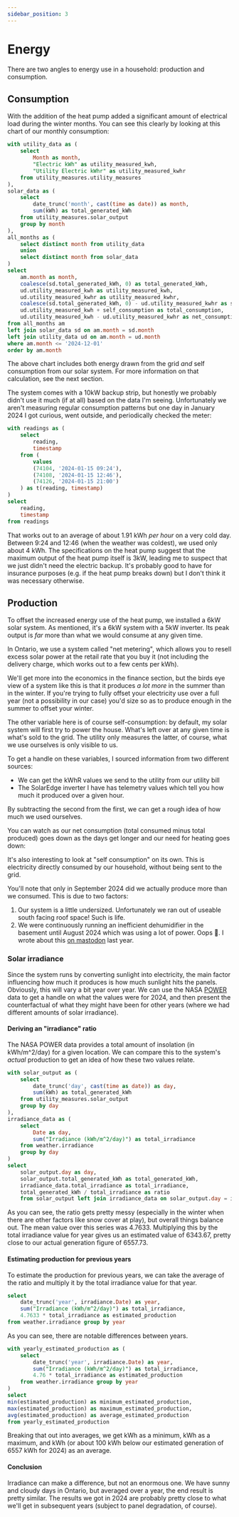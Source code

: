 ```yaml
---
sidebar_position: 3
---
```


# Energy

There are two angles to energy use in a household: production and consumption.

## Consumption

With the addition of the heat pump added a significant amount of electrical load during the winter months.
You can see this clearly by looking at this chart of our monthly consumption:

```sql total_production_consumption_export
with utility_data as (
    select
        Month as month,
        "Electric kWh" as utility_measured_kwh,
        "Utility Electric kWhr" as utility_measured_kwhr
    from utility_measures.utility_measures
),
solar_data as (
    select
        date_trunc('month', cast(time as date)) as month,
        sum(kWh) as total_generated_kWh
    from utility_measures.solar_output
    group by month
),
all_months as (
    select distinct month from utility_data
    union
    select distinct month from solar_data
)
select
    am.month as month,
    coalesce(sd.total_generated_kWh, 0) as total_generated_kWh,
    ud.utility_measured_kwh as utility_measured_kwh,
    ud.utility_measured_kwhr as utility_measured_kwhr,
    coalesce(sd.total_generated_kWh, 0) - ud.utility_measured_kwhr as self_consumption,
    ud.utility_measured_kwh + self_consumption as total_consumption,
    ud.utility_measured_kwh - ud.utility_measured_kwhr as net_consumption
from all_months am
left join solar_data sd on am.month = sd.month
left join utility_data ud on am.month = ud.month
where am.month <= '2024-12-01'
order by am.month
```

<LineChart 
    data={total_production_consumption_export}
    x=month
    y=total_consumption
    yFmt="kWh"
    >
<ReferenceLine x="2023-10-01" label="Heat Pump Installed" hideValue=true />
</LineChart>

The above chart includes both energy drawn from the grid _and_ self consumption from our solar system.
For more information on that calculation, see the next section.

The system comes with a 10kW backup strip, but honestly we probably didn't use it much (if at all) based on the data I'm seeing.
Unfortunately we aren't measuring regular consumption patterns but one day in January 2024 I got
curious, went outside, and periodically checked the meter:

```sql meter_readings
with readings as (
    select
        reading,
        timestamp
    from (
        values
        (74104, '2024-01-15 09:24'),
        (74108, '2024-01-15 12:46'),
        (74126, '2024-01-15 21:00')
    ) as t(reading, timestamp)
)
select
    reading,
    timestamp
from readings
```

<DataTable data={meter_readings}>
    <Column id="timestamp" title="Time" />
    <Column id="reading" title="Reading" fmt=id />
</DataTable>

That works out to an average of about 1.91 kWh _per hour_ on a very cold day.
Between 9:24 and 12:46 (when the weather was coldest), we used only about 4 kWh.
The specifications on the heat pump suggest that the maximum output of the heat pump itself is 3kW, leading me to suspect that we just didn't need the electric backup.
It's probably good to have for insurance purposes (e.g. if the heat pump breaks down) but I don't think it was necessary otherwise.

## Production

To offset the increased energy use of the heat pump, we installed a 6kW solar system.
As mentioned, it's a 6kW system with a 5kW inverter.
Its peak output is _far_ more than what we would consume at any given time.

In Ontario, we use a system called "net metering", which allows you to resell excess
solar power at the retail rate that you buy it (not including the delivery charge,
which works out to a few cents per kWh).

We'll get more into the economics in the finance section, but the birds eye view of a system like this is that it produces _a lot more_ in the summer than in the winter.
If you're trying to fully offset your electricity use over a full year (not a possibility in our
case) you'd size so as to produce enough in the summer to offset your winter.

The other variable here is of course self-consumption: by default, my solar system
will first try to power the house. What's left over at any given time is what's sold
to the grid. The utility only measures the latter, of course, what we use ourselves is only visible to us.

To get a handle on these variables, I sourced information from two different sources:

- We can get the kWhR values we send to the utility from our utility bill
- The SolarEdge inverter I have has telemetry values which tell you how much
  it produced over a given hour.

By subtracting the second from the first, we can get a rough idea of how much we used ourselves.

<DataTable data={total_production_consumption_export}>
    <Column id="month" title="Month" />
    <Column id="total_generated_kWh" title="Total solar production (kWh)" />
    <Column id="utility_measured_kwh" title="Total electricity consumption (kWh)" />
    <Column id="utility_measured_kwhr" title="Electricity sent to grid (kWh)" />
</DataTable>

You can watch as our net consumption (total consumed minus total produced)
goes down as the days get longer and our need for heating goes down:

<LineChart 
    data={total_production_consumption_export}
    x=month
    y=net_consumption
    yFmt="kWh" />

It's also interesting to look at "self consumption" on its own.
This is electricity directly consumed by our household, without being sent to the grid.

<LineChart 
    data={total_production_consumption_export}
    x=month
    y=self_consumption
    yFmt="kWh" />

You'll note that only in September 2024 did we actually produce more than we consumed.
This is due to two factors:

1. Our system is a little undersized. Unfortunately we ran out of useable south
   facing roof space! Such is life.
2. We were continuously running an inefficient dehumidifier in the basement until August 2024 which was using a lot of power. Oops 🤦. I wrote about this [on mastodon](https://mastodon.social/@wlach/112869943948893579) last year.

### Solar irradiance

Since the system runs by converting sunlight into electricity, the main factor
influencing how much it produces is how much sunlight hits the panels.
Obviously, this will vary a bit year over year.
We can use the NASA [POWER](https://power.larc.nasa.gov/) data to get a handle on what the values were for 2024, and then present the counterfactual of what they might have been for other years (where we had different amounts of solar irradiance).

#### Deriving an "irradiance" ratio

The NASA POWER data provides a total amount of insolation (in kWh/m^2/day) for a given location.
We can compare this to the system's _actual_ production to get an idea of how these two values relate.

```sql solar_irradiance_to_production_ratio
with solar_output as (
    select
        date_trunc('day', cast(time as date)) as day,
        sum(kWh) as total_generated_kWh
    from utility_measures.solar_output
    group by day
),
irradiance_data as (
    select
        Date as day,
        sum("Irradiance (kWh/m^2/day)") as total_irradiance
    from weather.irradiance
    group by day
)
select
    solar_output.day as day,
    solar_output.total_generated_kWh as total_generated_kWh,
    irradiance_data.total_irradiance as total_irradiance,
    total_generated_kWh / total_irradiance as ratio
    from solar_output left join irradiance_data on solar_output.day = irradiance_data.day where solar_output.day >= '2024-01-01' and solar_output.day <= '2024-12-31'
```

<LineChart 
    data={solar_irradiance_to_production_ratio}
    x=day
    y=ratio
    />

As you can see, the ratio gets pretty messy (especially in the winter when there are other factors like snow cover at play), but overall things balance out.
The mean value over this series was 4.7633.
Multiplying this by the total irradiance value for year gives us an estimated value of 6343.67, pretty close to our actual generation figure of 6557.73.

#### Estimating production for previous years

To estimate the production for previous years, we can take the average of the ratio and multiply it by the total irradiance value for that year.

```sql estimated_solar_production_by_year
select
    date_trunc('year', irradiance.Date) as year,
    sum("Irradiance (kWh/m^2/day)") as total_irradiance,
    4.7633 * total_irradiance as estimated_production
from weather.irradiance group by year
```

<BarChart
data={estimated_solar_production_by_year}
x=year
y=estimated_production
xFmt="YYYY"
yFmt="kWh"
/>

As you can see, there are notable differences between years.

```sql average_solar_production_by_year
with yearly_estimated_production as (
    select
        date_trunc('year', irradiance.Date) as year,
        sum("Irradiance (kWh/m^2/day)") as total_irradiance,
        4.76 * total_irradiance as estimated_production
    from weather.irradiance group by year
)
select
min(estimated_production) as minimum_estimated_production,
max(estimated_production) as maximum_estimated_production,
avg(estimated_production) as average_estimated_production
from yearly_estimated_production
```

Breaking that out into averages, we get <Value 
    data={average_solar_production_by_year}
    column=minimum_estimated_production 
    row=0
/> kWh as a minimum, <Value 
    data={average_solar_production_by_year}
    column=maximum_estimated_production 
    row=0 /> kWh as a maximum, and <Value
    data={average_solar_production_by_year}
    column=average_estimated_production
    row=0
    /> kWh (or about 100 kWh below our estimated generation of 6557 kWh for 2024) as an average.

#### Conclusion

Irradiance can make a difference, but not an enormous one.
We have sunny and cloudy days in Ontario, but averaged over a year, the end result is pretty similar.
The results we got in 2024 are probably pretty close to what we'll get in subsequent years (subject to panel degradation, of course).
